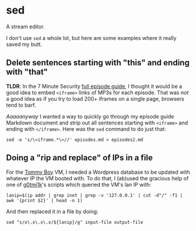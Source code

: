 # sed
A stream editor.

I don't use `sed` a whole lot, but here are some examples where it really saved my butt.

## Delete sentences starting with "this" and ending with "that"

**TLDR**: In the 7 Minute Security [full episode guide](FILL-ME_IN-LATER-K_THANKS-BYE), I thought it would be a good idea to embed `<iframe>` links of MP3s for each episode.  That was *not* a good idea as if you try to load 200+ iframes on a single page, browsers tend to barf.  

*Aaaaanyway* I wanted a way to quickly go through my episode guide Markdown document and strip out all sentences starting with `<iframe>` and ending with `</iframe>`.  Here was the `sed` command to do just that:

    sed -e 's/\<iframe.*\>//' episodes.md > episodes2.md
    
## Doing a "rip and replace" of IPs in a file
For the [Tommy Boy](FILlllmeinlater) VM, I needed a Wordpress database to be updated with whatever IP the VM booted with.  To do that, I (ab)used the gracious help of one of [g0tmi1k](https://blog.g0tmi1k.com)'s scripts which queried the VM's lan IP with:

    lanip=$(ip addr | grep inet | grep -v '127.0.0.1' | cut -d"/" -f1 | awk '{print $2}' | head -n 1)
    
And then replaced it in a file by doing:

    sed "s/x\.x\.x\.x/${lanip}/g" input-file output-file















